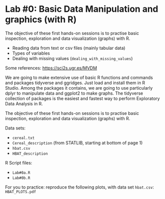 # Lab #0: Basic Data Manipulation and graphics (with R)

The objective of these first hands-on sessions is to practise basic inspection, exploration and data visualization (graphs) with R.

- Reading data from text or csv files (mainly tabular data)
- Types of variables
- Dealing with missing values (`dealing_with_missing_values`)

Some references:
https://sci2s.ugr.es/MVDM

We are going to make extensive use of basic R functions and commands and packages tidyverse and ggridges. 
Just load and install them in R Studio. 
Among the packages it contains, we are going to use particularly dplyr to manipulate data and ggplot2 to make graphs. 
The tidyverse collection of packages is the easiest and fastest way to perform Exploratory Data Analysis in R.

The objective of these first hands-on sessions is to practise basic inspection, exploration and data visualization (graphs) with R.

Data sets:
- `cereal.txt`
- `Cereal_description` (from STATLIB, starting at bottom of page 1)
- `hbat.csv`
- `HBAT_description`

R Script files: 
- `Lab#0a.R` 
- `Lab#0b.R`

For you to practice: reproduce the following plots, with data set `hbat.csv`: `HBAT_PLOTS.pdf`
